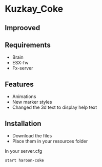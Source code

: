 # Kuzkay_Coke
## Improoved
## Requirements
- Brain
- ESX-fw
- Fx-server
## Features

- Animations
- New marker styles
- Changed the 3d text to display help text

## Installation

- Download the files 
- Place them in your resources folder

In your server.cfg

```sh
start haroon-coke
```